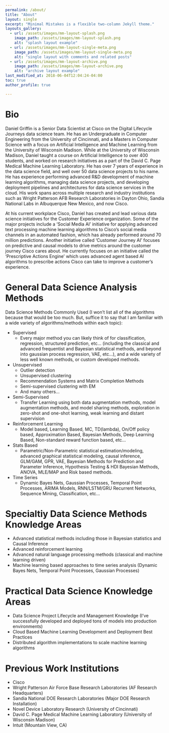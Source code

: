 ```yaml
---
permalink: /about/
title: "About"
layout: single
excerpt: "Minimal Mistakes is a flexible two-column Jekyll theme."
layouts_gallery:
  - url: /assets/images/mm-layout-splash.png
    image_path: /assets/images/mm-layout-splash.png
    alt: "splash layout example"
  - url: /assets/images/mm-layout-single-meta.png
    image_path: /assets/images/mm-layout-single-meta.png
    alt: "single layout with comments and related posts"
  - url: /assets/images/mm-layout-archive.png
    image_path: /assets/images/mm-layout-archive.png
    alt: "archive layout example"
last_modified_at: 2018-06-04T12:04:24-04:00
toc: true
author_profile: true

---
```




# Bio

Daniel Griffin is a Senior Data Scientist at Cisco on the Digital Lifecycle Journeys data science team. He has an Undergraduate in Computer Engineering from the University of Cincinnati, and a Masters in Computer Science with a focus on Artificial Intelligence and Machine Learning from the University of Wisconsin Madison. While at the University of Wisconsin Madison, Daniel taught a course on Artificial Intelligence to over 400 students, and worked on research initiatives as a part of the David C. Page Medical Machine Learning Laboratory. He has over 7 years of experience in the data science field, and well over 50 data science projects to his name. He has experience performing advanced R&D development of machine learning algorithms, managing data science projects, and developing deployment pipelines and architectures for data science services in the cloud. His work spans across multiple research and industry institutions such as Wright Patterson AFB Research Laboratories in Dayton Ohio, Sandia National Labs in Albuquerque New Mexico, and now Cisco. 

At his current workplace Cisco, Daniel has created and lead various data science initiatives for the Customer Experience organization. Some of the major projects include a ‘Social Media AI’ initiative for applying advanced text processing machine learning algorithms to Cisco’s social media channels in an automated fashion, which has already performed around 70 million predictions. Another initiative called ‘Customer Journey AI’ focuses on predictive and causal models to drive metrics around the customer journey Cisco cares about. He currently focuses on an initiative called the ‘Prescriptive Actions Engine’ which uses advanced agent based AI algorithms to prescribe actions Cisco can take to improve a customer’s experience.

# General Data Science Analysis Methods

Data Science Methods Commonly Used (I won’t list all of the algorithms because that would be too much. But, suffice it to say that I am familiar with a wide variety of algorithms/methods within each topic):
* Supervised
  * Every major method you can likely think of for classification, regression, structured prediction, etc… (including the classical and advanced frequentist and Bayesian statistical methods, and beyond into gaussian process regression, VAE, etc…), and a wide variety of less well known methods, or custom developed methods.
* Unsupervised
  * Outlier detection
  * Unsupervised clustering
  * Recommendation Systems and Matrix Completion Methods
  * Semi-supervised clustering with EM
  * And many others…
* Semi-Supervised
  * Transfer Learning using both data augmentation methods, model augmentation methods, and model sharing methods, exploration in zero-shot and one-shot learning, weak learning and distant supervision
* Reinforcement Learning
  * Model based, Learning Based, MC, TD(lambda), On/Off policy based, Approximation Based, Bayesian Methods, Deep Learning Based, Non-standard reward function based, etc…
* Stats Based
  * Parametric/Non-Parametric statistical estimation/modeling, advanced graphical statistical modeling, causal inference, GLM/GAM, GPR, VAE, Bayesian Methods for Prediction and Parameter Inference, Hypothesis Testing & HDI Bayesian Methods, ANOVA, MLE/MAP and Risk based methods.
* Time Series
  * Dynamic Bayes Nets, Gaussian Processes, Temporal Point Processes, ARIMA Models, RNN/LSTM/GRU Recurrent Networks, Sequence Mining, Classification, etc…

# Specialtiy Data Science Methods Knowledge Areas

* Advanced statistical methods including those in Bayesian statistics and Causal Inference
* Advanced reinforcement learning
* Advanced natural language processing methods (classical and machine learning driven)
* Machine learning based approaches to time series analysis (Dynamic Bayes Nets, Temporal Point Processes, Gaussian Processes)

# Practical Data Science Knowledge Areas

* Data Science Project Lifecycle and Management Knowledge (I’ve successfully developed and deployed tons of models into production environments)
* Cloud Based Machine Learning Development and Deployment Best Practices
* Distributed algorithm implementations to scale machine learning algorithms

# Previous Work Institutions

* Cisco
* Wright Patterson Air Force Base Research Laboratories (AF Research Headquarters)
* Sandia National DOE Research Laboratories (Major DOE Research Installation)
* Novel Device Laboratory Research (University of Cincinnati)
* David C. Page Medical Machine Learning Laboratory (University of Wisconsin Madison)
* Intuit (Mountain View, CA)


